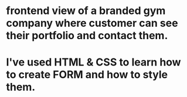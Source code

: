 # frontend view of a branded gym company where customer can see their portfolio and contact them.
# I've used HTML & CSS to learn how to create FORM and how to style them.
